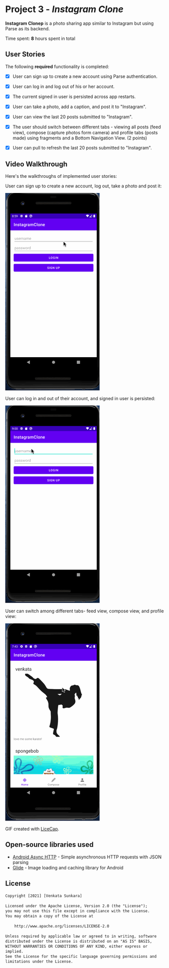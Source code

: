 # Project 3 - *Instagram Clone*

**Instagram Clonep** is a photo sharing app similar to Instagram but using Parse as its backend.

Time spent: **8** hours spent in total

## User Stories

The following **required** functionality is completed:

- [x] User can sign up to create a new account using Parse authentication.
- [x] User can log in and log out of his or her account.
- [x] The current signed in user is persisted across app restarts.
- [x] User can take a photo, add a caption, and post it to "Instagram".
- [x] User can view the last 20 posts submitted to "Instagram".
- [x] The user should switch between different tabs - viewing all posts (feed view), compose (capture photos form camera) and profile tabs (posts made) using fragments and a Bottom Navigation View. (2 points)
- [x] User can pull to refresh the last 20 posts submitted to "Instagram".


## Video Walkthrough

Here's the walkthroughs of implemented user stories:

User can sign up to create a new account, log out, take a photo and post it:


<img src='walkthrough.gif' title='User can sign up to create a new account, log out, take a photo and post it.' width='' alt='Video Walkthrough' />

User can log in and out of their account, and signed in user is persisted:


<img src='walkthrough2.gif' title='User can log in and out of their account, and signed in user is persisted.' width='' alt='Video Walkthrough' />

User can switch among different tabs- feed view, compose view, and profile view:


<img src='walkthrough_pt2_1.gif' title='User can switch among different tabs- feed view, compose view, and profile view.' width='' alt='Video Walkthrough' />

GIF created with [LiceCap](http://www.cockos.com/licecap/).


## Open-source libraries used

- [Android Async HTTP](https://github.com/codepath/CPAsyncHttpClient) - Simple asynchronous HTTP requests with JSON parsing
- [Glide](https://github.com/bumptech/glide) - Image loading and caching library for Android

## License

    Copyright [2021] [Venkata Sunkara]

    Licensed under the Apache License, Version 2.0 (the "License");
    you may not use this file except in compliance with the License.
    You may obtain a copy of the License at

        http://www.apache.org/licenses/LICENSE-2.0

    Unless required by applicable law or agreed to in writing, software
    distributed under the License is distributed on an "AS IS" BASIS,
    WITHOUT WARRANTIES OR CONDITIONS OF ANY KIND, either express or implied.
    See the License for the specific language governing permissions and
    limitations under the License.
